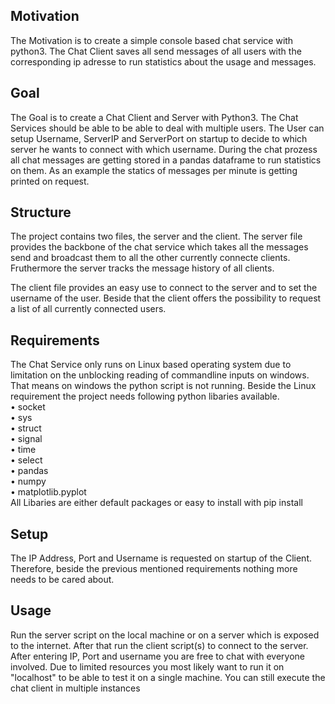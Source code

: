 
## Motivation
The Motivation is to create a simple console based chat service with python3. 
The Chat Client saves all send messages of all users with the corresponding ip adresse to run statistics about the usage and messages.

## Goal
The Goal is to create a Chat Client and Server with Python3. The Chat Services should be able to be able to deal with multiple users.
The User can setup Username, ServerIP and ServerPort on startup to decide to which server he wants to connect with which username.
During the chat prozess all chat messages are getting stored in a pandas dataframe to run statistics on them. 
As an example the statics of messages per minute is getting printed on request.

## Structure
The project contains two files, the server and the client.
The server file provides the backbone of the chat service which takes all the messages send and broadcast them to all the other currently connecte clients.
Fruthermore the server tracks the message history of all clients.

The client file provides an easy use to connect to the server and to set the username of the user. 
Beside that the client offers the possibility to request a list of all currently connected users.

## Requirements
The Chat Service only runs on Linux based operating system due to limitation on the unblocking reading of commandline inputs on windows.
That means on windows the python script is not running.
Beside the Linux requirement the project needs following python libaries available. <br>
•  socket <br>
•  sys <br> 
•  struct <br>
•  signal <br>
•  time <br>
•  select <br> 
•  pandas  <br>
•  numpy <br>
•  matplotlib.pyplot  <br>
All Libaries are either default packages or easy to install with pip install


## Setup
The IP Address, Port and Username is requested on startup of the Client. Therefore, beside the previous mentioned requirements nothing more needs to be cared about.

## Usage
Run the server script on the local machine or on a server which is exposed to the internet. After that run the client script(s) to connect to the server.
After entering IP, Port and username you are free to chat with everyone involved.
Due to limited resources you most likely want to run it on "localhost" to be able to test it on a single machine. 
You can still execute the chat client in multiple instances




